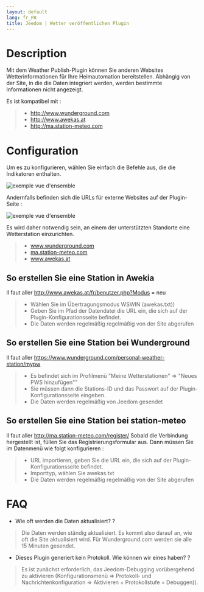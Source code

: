 ```yaml
---
layout: default
lang: fr_FR
title: Jeedom | Wetter veröffentlichen Plugin
---
```


# Description

Mit dem Weather Publish-Plugin können Sie anderen Websites Wetterinformationen für Ihre Heimautomation bereitstellen.
Abhängig von der Site, in die die Daten integriert werden, werden bestimmte Informationen nicht angezeigt.

Es ist kompatibel mit :

>- <a href="http://www.wunderground.com">http://www.wunderground.com</a>
>- <a href="http://www.awekas.at">http://www.awekas.at</a>
>- <a href="http://ma.station-meteo.com">http://ma.station-meteo.com</a>

# Configuration

Um es zu konfigurieren, wählen Sie einfach die Befehle aus, die die Indikatoren enthalten.

![exemple vue d'ensemble](../images/publiemeteo_screenshot2.png)

Andernfalls befinden sich die URLs für externe Websites auf der Plugin-Seite :

![exemple vue d'ensemble](../images/publiemeteo_screenshot1.png)


Es wird daher notwendig sein, an einem der unterstützten Standorte eine Wetterstation einzurichten.

>- <a href="http://www.wunderground.com">www.wunderground.com</a>
>- <a href="http://ma.station-meteo.com">ma.station-meteo.com</a>
>- <a href="http://www.awekas.at">www.awekas.at</a>

## So erstellen Sie eine Station in Awekia
Il faut aller <a href="http://www.awekas.at/fr/benutzer.php?mode=new">http://www.awekas.at/fr/benutzer.php?Modus = neu </a>

>- Wählen Sie im Übertragungsmodus WSWIN (awekas.txt))
>- Geben Sie im Pfad der Datendatei die URL ein, die sich auf der Plugin-Konfigurationsseite befindet.
>- Die Daten werden regelmäßig regelmäßig von der Site abgerufen

## So erstellen Sie eine Station bei Wunderground
Il faut aller <a href="https://www.wunderground.com/personal-weather-station/mypw">https://www.wunderground.com/personal-weather-station/mypw</a>

>- Es befindet sich im Profilmenü "Meine Wetterstationen" => "Neues PWS hinzufügen""
>- Sie müssen dann die Stations-ID und das Passwort auf der Plugin-Konfigurationsseite eingeben.
>- Die Daten werden regelmäßig von Jeedom gesendet

## So erstellen Sie eine Station bei station-meteo
Il faut aller <a href="http://ma.station-meteo.com/register/">http://ma.station-meteo.com/register/</a>
Sobald die Verbindung hergestellt ist, füllen Sie das Registrierungsformular aus. Dann müssen Sie im Datenmenü wie folgt konfigurieren :

>- URL importieren, geben Sie die URL ein, die sich auf der Plugin-Konfigurationsseite befindet.
>- Importtyp, wählen Sie awekas.txt
>- Die Daten werden regelmäßig regelmäßig von der Site abgerufen

# FAQ

- Wie oft werden die Daten aktualisiert? ?
>Die Daten werden ständig aktualisiert. Es kommt also darauf an, wie oft die Site aktualisiert wird.
>Für Wunderground.com werden sie alle 15 Minuten gesendet.

- Dieses Plugin generiert kein Protokoll. Wie können wir eines haben? ?
>Es ist zunächst erforderlich, das Jeedom-Debugging vorübergehend zu aktivieren (Konfigurationsmenü => Protokoll- und Nachrichtenkonfiguration => Aktivieren + Protokollstufe = Debuggen)).
